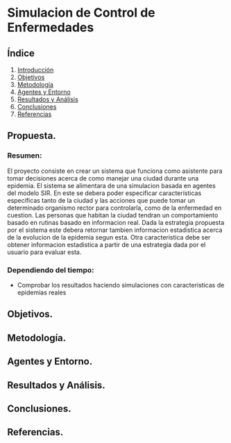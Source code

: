 # Simulacion de Control de Enfermedades

## Índice

1. [Introducción](#introducción)
2. [Objetivos](#objetivos)
3. [Metodología](#metodología)
4. [Agentes y Entorno](#agentes-y-entorno)
5. [Resultados y Análisis](#resultados-y-análisis)
6. [Conclusiones](#conclusiones)
7. [Referencias](#referencias)

## Propuesta.

### Resumen:

El proyecto consiste en crear un sistema que funciona como asistente para tomar decisiones acerca de como manejar una ciudad durante una epidemia. El sistema se alimentara de una simulacion basada en agentes del modelo SIR. En este se debera poder especificar características específicas tanto de la ciudad y las acciones que puede tomar un determinado organismo rector para controlarla, como de la enfermedad en cuestion. Las personas que habitan la ciudad tendran un comportamiento basado en rutinas basado en informacion real. Dada la estrategia propuesta por el sistema este debera retornar tambien informacion estadistica acerca de la evolucion de la epidemia segun esta. Otra caracteristica debe ser obtener informacion estadistica a partir de una estrategia dada por el usuario para evaluar esta.

### Dependiendo del tiempo:
- Comprobar los resultados haciendo simulaciones con caracteristicas de epidemias reales


## Objetivos.


## Metodología.


## Agentes y Entorno.


## Resultados y Análisis.


## Conclusiones.


## Referencias.
